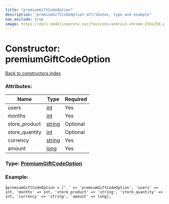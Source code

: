 ```yaml
---
title: "premiumGiftCodeOption"
description: "premiumGiftCodeOption attributes, type and example"
nav_exclude: true
image: https://docs.madelineproto.xyz/favicons/android-chrome-256x256.png
---
```

# Constructor: premiumGiftCodeOption  
[Back to constructors index](/API_docs/constructors/index.html)



### Attributes:

| Name     |    Type       | Required |
|----------|---------------|----------|
|users|[int](/API_docs/types/int.html) | Yes|
|months|[int](/API_docs/types/int.html) | Yes|
|store\_product|[string](/API_docs/types/string.html) | Optional|
|store\_quantity|[int](/API_docs/types/int.html) | Optional|
|currency|[string](/API_docs/types/string.html) | Yes|
|amount|[long](/API_docs/types/long.html) | Yes|



### Type: [PremiumGiftCodeOption](/API_docs/types/PremiumGiftCodeOption.html)


### Example:

```
$premiumGiftCodeOption = ['_' => 'premiumGiftCodeOption', 'users' => int, 'months' => int, 'store_product' => 'string', 'store_quantity' => int, 'currency' => 'string', 'amount' => long];
```  
